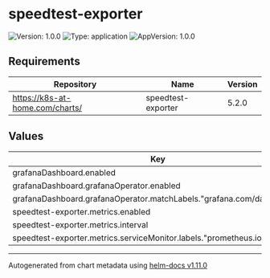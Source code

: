 # speedtest-exporter

![Version: 1.0.0](https://img.shields.io/badge/Version-1.0.0-informational?style=flat-square) ![Type: application](https://img.shields.io/badge/Type-application-informational?style=flat-square) ![AppVersion: 1.0.0](https://img.shields.io/badge/AppVersion-1.0.0-informational?style=flat-square)

## Requirements

| Repository | Name | Version |
|------------|------|---------|
| https://k8s-at-home.com/charts/ | speedtest-exporter | 5.2.0 |

## Values

| Key | Type | Default | Description |
|-----|------|---------|-------------|
| grafanaDashboard.enabled | bool | `true` |  |
| grafanaDashboard.grafanaOperator.enabled | bool | `true` |  |
| grafanaDashboard.grafanaOperator.matchLabels."grafana.com/dashboards" | string | `"portefaix"` |  |
| speedtest-exporter.metrics.enabled | bool | `true` |  |
| speedtest-exporter.metrics.interval | string | `"5m"` |  |
| speedtest-exporter.metrics.serviceMonitor.labels."prometheus.io/operator" | string | `"portefaix"` |  |

----------------------------------------------
Autogenerated from chart metadata using [helm-docs v1.11.0](https://github.com/norwoodj/helm-docs/releases/v1.11.0)
